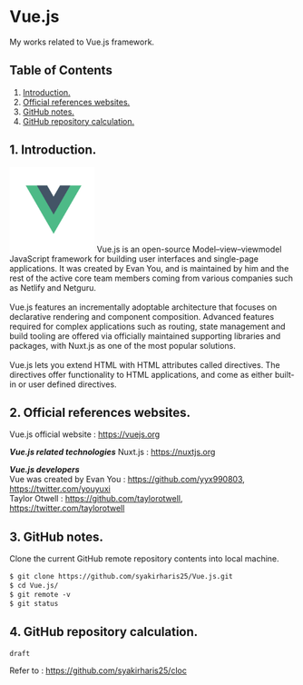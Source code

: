 # Vue.js
My works related to Vue.js framework.

## Table of Contents
1. [Introduction.](#introduction)
2. [Official references websites.](#references)
3. [GitHub notes.](#github)
4. [GitHub repository calculation.](#calculation)

<a name="introduction"></a>
## 1. Introduction.
<img src="vue.png" height="150"> 
Vue.js is an open-source Model–view–viewmodel JavaScript framework for building user interfaces and single-page applications. It was created by Evan You, and is maintained by him and the rest of the active core team members coming from various companies such as Netlify and Netguru.
<br /><br />
Vue.js features an incrementally adoptable architecture that focuses on declarative rendering and component composition. Advanced features required for complex applications such as routing, state management and build tooling are offered via officially maintained supporting libraries and packages, with Nuxt.js as one of the most popular solutions.
<br /><br />
Vue.js lets you extend HTML with HTML attributes called directives. The directives offer functionality to HTML applications, and come as either built-in or user defined directives.

<a name="references"></a>
## 2. Official references websites. 
Vue.js official website : https://vuejs.org <br />

**_Vue.js related technologies_**
Nuxt.js : https://nuxtjs.org <br />

**_Vue.js developers_** <br />
Vue was created by Evan You : https://github.com/yyx990803, https://twitter.com/youyuxi <br />
Taylor Otwell : https://github.com/taylorotwell, https://twitter.com/taylorotwell <br />
 
<a name="github"></a>
## 3. GitHub notes.
Clone the current GitHub remote repository contents into local machine.
```
$ git clone https://github.com/syakirharis25/Vue.js.git
$ cd Vue.js/
$ git remote -v
$ git status
```

<a name="calculation"></a>
## 4. GitHub repository calculation.
```
draft
```
Refer to : https://github.com/syakirharis25/cloc
